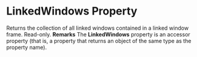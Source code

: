 
# LinkedWindows Property



Returns the collection of all linked windows contained in a linked window frame. Read-only.
 **Remarks**
The  **LinkedWindows** property is an accessor property (that is, a property that returns an object of the same type as the property name).
